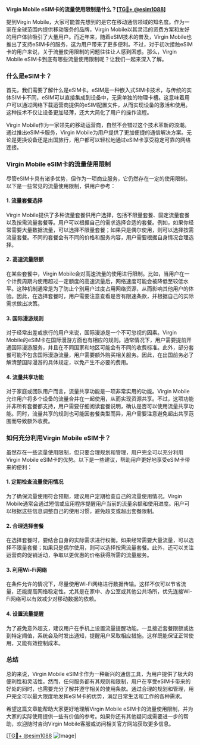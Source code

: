 **Virgin Mobile eSIM卡的流量使用限制是什么？[[TG💪+ @esim1088](https://t.me/s/esim1088)]**

提到Virgin Mobile，大家可能首先想到的是它在移动通信领域的知名度。作为一家在全球范围内提供移动服务的品牌，Virgin Mobile以其灵活的资费方案和友好的用户体验吸引了大量用户。而近年来，随着eSIM技术的普及，Virgin Mobile也推出了支持eSIM卡的服务，这为用户带来了更多便利。不过，对于初次接触eSIM卡的用户来说，关于流量使用限制的问题往往让人感到困惑。那么，Virgin Mobile eSIM卡到底有哪些流量使用限制呢？让我们一起来深入了解。

### 什么是eSIM卡？

首先，我们需要了解什么是eSIM卡。eSIM是一种嵌入式SIM卡技术，与传统的实体SIM卡不同，eSIM可以直接集成到设备中，无需单独的物理卡槽。这意味着用户可以通过网络下载运营商提供的eSIM配置文件，从而实现设备的激活和使用。这种技术不仅让设备更加轻薄，还大大简化了用户的操作流程。

Virgin Mobile作为一家领先的移动运营商，自然不会错过这个技术革新的浪潮。通过推出eSIM卡服务，Virgin Mobile为用户提供了更加便捷的通信解决方案。无论是更换设备还是出国旅行，用户都可以轻松地通过eSIM卡享受稳定可靠的网络连接。

### Virgin Mobile eSIM卡的流量使用限制

尽管eSIM卡具有诸多优势，但作为一项商业服务，它仍然存在一定的使用限制。以下是一些常见的流量使用限制，供用户参考：

#### 1. **流量套餐选择**
Virgin Mobile提供了多种流量套餐供用户选择，包括不限量套餐、固定流量套餐以及按需流量套餐等。用户可以根据自己的需求选择合适的套餐。例如，如果你经常需要大量数据流量，可以选择不限量套餐；如果只是偶尔使用，则可以选择按需流量套餐。不同的套餐会有不同的价格和服务内容，用户需要根据自身情况合理选择。

#### 2. **高速流量限额**
在某些套餐中，Virgin Mobile会对高速流量的使用进行限制。比如，当用户在一个计费周期内使用超过一定额度的高速流量后，网络速度可能会被降低至较低水平。这种机制通常是为了防止个别用户过度占用网络资源，从而影响其他用户的体验。因此，在选择套餐时，用户需要注意查看是否有限速条款，并根据自己的实际需求做出决策。

#### 3. **国际漫游规则**
对于经常出差或旅行的用户来说，国际漫游是一个不可忽视的因素。Virgin Mobile的eSIM卡在国际漫游方面也有相应的规则。通常情况下，用户需要提前开通国际漫游服务，并且在不同国家和地区可能会有不同的收费标准。此外，部分套餐可能不包含国际漫游流量，用户需要额外购买相关服务。因此，在出国前务必了解清楚国际漫游的具体规定，以免产生不必要的费用。

#### 4. **流量共享功能**
对于家庭或团队用户而言，流量共享功能是一项非常实用的功能。Virgin Mobile允许用户将多个设备的流量合并在一起使用，从而实现资源共享。不过，这项功能并非所有套餐都支持，用户需要仔细阅读套餐说明，确认是否可以使用流量共享功能。同时，流量共享的规则也可能因套餐类型而异，用户需要注意避免超出共享范围而导致额外收费。

### 如何充分利用Virgin Mobile eSIM卡？

虽然存在一些流量使用限制，但只要合理规划和管理，用户完全可以充分利用Virgin Mobile eSIM卡的优势。以下是一些建议，帮助用户更好地享受eSIM卡带来的便利：

#### 1. **定期检查流量使用情况**
为了确保流量使用符合预期，建议用户定期检查自己的流量使用情况。Virgin Mobile通常会通过短信或应用程序提醒用户当前的流量余额和使用进度。用户可以根据这些信息调整自己的使用习惯，避免超支或超出套餐限制。

#### 2. **合理选择套餐**
在选择套餐时，要结合自身的实际需求进行权衡。如果经常需要大量流量，可以选择不限量套餐；如果只是偶尔使用，则可以选择按需流量套餐。此外，还可以关注运营商的促销活动，争取以更优惠的价格获得所需的流量服务。

#### 3. **利用Wi-Fi网络**
在条件允许的情况下，尽量使用Wi-Fi网络进行数据传输。这样不仅可以节省流量，还能提高网络稳定性。尤其是在家中、办公室或其他公共场所，优先连接Wi-Fi网络可以有效减少对移动数据的依赖。

#### 4. **设置流量提醒**
为了避免意外超支，建议用户在手机上设置流量提醒功能。一旦接近套餐限额或达到特定阈值，系统会及时发出通知，提醒用户采取相应措施。这样既能保证正常使用，又能有效控制成本。

### 总结

总的来说，Virgin Mobile eSIM卡作为一种新兴的通信工具，为用户提供了极大的便利性和灵活性。然而，任何服务都有其规则和限制，用户在享受eSIM卡带来的好处的同时，也需要充分了解并遵守相关的使用条款。通过合理的规划和管理，用户完全可以最大限度地发挥eSIM卡的优势，满足日常生活和工作的各种需求。

希望这篇文章能帮助大家更好地理解Virgin Mobile eSIM卡的流量使用限制，并为大家的实际使用提供一些有价值的参考。如果你还有其他疑问或需要进一步的帮助，欢迎随时咨询Virgin Mobile客服或访问相关官方网站获取更多信息。

[[TG💪+ @esim1088](https://t.me/s/esim1088) ![Image](https://i.postimg.cc/4NQfJmqS/Snipaste-2025-05-13-00-14-12.png)]